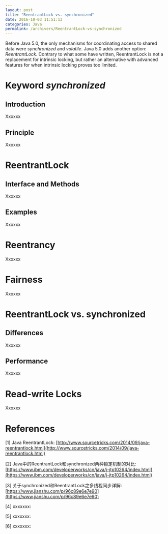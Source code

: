 ```yaml
---
layout: post
title: "ReentrantLock vs. synchronized"
date: 2016-10-03 11:51:13
categories: Java
permalink: /archivers/ReentrantLock-vs-synchronized
---
```


Before Java 5.0, the only mechanisms for coordinating access to shared data were *synchronized* and *volatile*. Java 5.0 adds another option: *ReentrantLock*. Contrary to what some have written, ReentrantLock is not a replacement for intrinsic locking, but rather an alternative with advanced features for when intrinsic locking proves too limited.

<!--more-->

# Keyword _synchronized_

## Introduction

Xxxxxx

## Principle

Xxxxxx

# ReentrantLock

## Interface and Methods

Xxxxxx

## Examples

Xxxxxx

# Reentrancy

Xxxxxx

# Fairness

Xxxxxx

# ReentrantLock vs. synchronized

## Differences

Xxxxxx

## Performance

Xxxxxx

# Read-write Locks

Xxxxxx

# References

[1] Java ReentrantLock: [http://www.sourcetricks.com/2014/09/java-reentrantlock.html](http://www.sourcetricks.com/2014/09/java-reentrantlock.html)

[2] Java中的ReentrantLock和synchronized两种锁定机制的对比: [https://www.ibm.com/developerworks/cn/java/j-jtp10264/index.html](https://www.ibm.com/developerworks/cn/java/j-jtp10264/index.html)

[3] 关于synchronized和ReentrantLock之多线程同步详解: [https://www.jianshu.com/p/96c89e6e7e90](https://www.jianshu.com/p/96c89e6e7e90)

[4] xxxxxxx: []()

[5] xxxxxxx: []()

[6] xxxxxxx: []()








